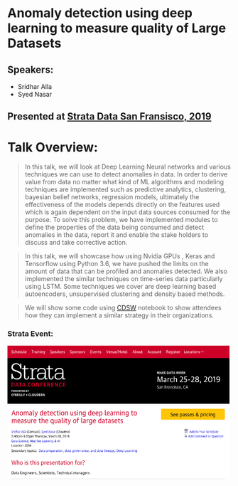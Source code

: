 # Anomaly detection using deep learning to measure quality of Large Datasets ​

## Speakers:

* Sridhar Alla
* Syed Nasar

## Presented at [Strata Data San Fransisco, 2019](https://conferences.oreilly.com/strata/strata-ca/public/schedule/detail/72656)

# Talk Overview: 

> In this talk, we will look at Deep Learning Neural networks and various techniques we can use to detect anomalies in data. In order to derive value from data no matter what kind of ML algorithms and modeling techniques are implemented such as predictive analytics, clustering, bayesian belief networks, regression models, ultimately the effectiveness of the models depends directly on the features used which is again dependent on the input data sources consumed for the purpose. 
To solve this problem, we have implemented modules to define the properties of the data being consumed and detect anomalies in the data, report it and enable the stake holders to discuss and take corrective action.

> In this talk, we will showcase how using Nvidia GPUs , Keras and Tensorflow using Python 3.6, we have pushed the limits on the amount of data that can be profiled and anomalies detected. We also implemented the similar techniques on time-series data particularly using LSTM. Some techniques we cover are deep learning based autoencoders, unsupervised clustering and density based methods.

> We will show some code using [CDSW](https://www.cloudera.com/products/data-science-and-engineering/data-science-workbench.html) notebook to show attendees how they can implement a similar strategy in their organizations.


### Strata Event:

<a href="http://www.example.com" target="_blank"><img src="strata_poster.png"   alt="strata-poster" width="500" height="300"></a>